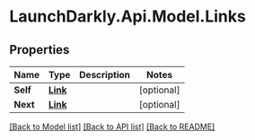 # LaunchDarkly.Api.Model.Links
## Properties

Name | Type | Description | Notes
------------ | ------------- | ------------- | -------------
**Self** | [**Link**](Link.md) |  | [optional] 
**Next** | [**Link**](Link.md) |  | [optional] 

[[Back to Model list]](../README.md#documentation-for-models) [[Back to API list]](../README.md#documentation-for-api-endpoints) [[Back to README]](../README.md)

